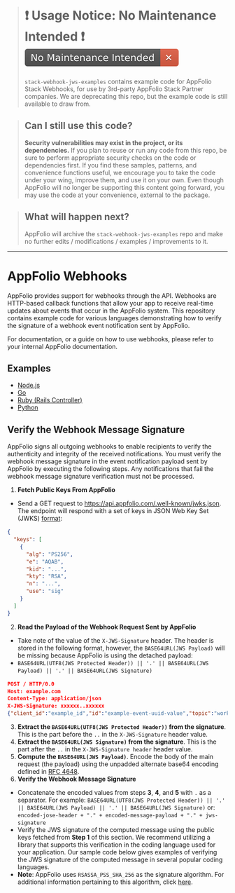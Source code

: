 > # ❗️ Usage Notice: No Maintenance Intended ❗️ ![No Maintenance Intended](badge.svg)
> ```stack-webhook-jws-examples``` contains example code for AppFolio Stack Webhooks, for use by 3rd-party AppFolio Stack Partner companies. We are deprecating this repo, but the example code is still available to draw from.

> ## Can I still use this code?
> **Security vulnerabilities may exist in the project, or its dependencies.** If you plan to reuse or run any code from this repo, be sure to perform appropriate security checks on the code or dependencies first. If you find these samples, patterns, and convenience functions useful, we encourage you to take the code under your wing, improve them, and use it on your own. Even though AppFolio will no longer be supporting this content going forward, you may use the code at your convenience, external to the package.

> ## What will happen next?
> 
> AppFolio will archive the `stack-webhook-jws-examples` repo and make no further edits / modifications / examples / improvements to it.

---

# AppFolio Webhooks
AppFolio provides support for webhooks through the API. Webhooks are HTTP-based callback functions that allow your app to receive real-time updates about events that occur in the AppFolio system. This repository contains example code for various languages demonstrating how to verify the signature of a webhook event notification sent by AppFolio.

For documentation, or a guide on how to use webhooks, please refer to your internal AppFolio documentation.

## Examples
- [Node.js](./examples/nodejs/index.js)
- [Go](./examples/go/main.go)
- [Ruby (Rails Controller)](./examples/ruby/rails_webhook_controller.rb)
- [Python](./examples/python/server.py)
<!-- TODO: Not implemented/broken -->
<!-- - [Java](./examples/java/main.java) -->

## Verify the Webhook Message Signature
AppFolio signs all outgoing webhooks to enable recipients to verify the authenticity and integrity of the received notifications. You must verify the webhook message signature in the event notification payload sent by AppFolio by executing the following steps. Any notifications that fail the webhook message signature verification must not be processed.
1. **Fetch Public Keys From AppFolio**
- Send a GET request to https://api.appfolio.com/.well-known/jwks.json. The endpoint will respond with a set of keys in JSON Web Key Set (JWKS) [format](https://datatracker.ietf.org/doc/html/rfc7517#section-5):
 
```json
{
  "keys": [
    {
      "alg": "PS256",
      "e": "AQAB",
      "kid": "...",
      "kty": "RSA",
      "n": "...",
      "use": "sig"
    }
  ]
}
```

2. **Read the Payload of the Webhook Request Sent by AppFolio**
- Take note of the value of the `X-JWS-Signature` header. The header is stored in the following format, however, the `BASE64URL(JWS Payload)` will be missing because AppFolio is using the detached payload:
- ``BASE64URL(UTF8(JWS Protected Header)) || '.' || BASE64URL(JWS Payload) || '.' || BASE64URL(JWS Signature)``
```json
POST / HTTP/0.0
Host: example.com
Content-Type: application/json
X-JWS-Signature: xxxxxx..xxxxxx
{"client_id":"example_id","id":"example-event-uuid-value","topic":"work_order_updates","entity_id":"example-entity-uuid-value","update_timestamp":"2023-03-27T16:55:12Z","message_sent_at":"2023-08-28T23:18:27Z"}
```
3. **Extract the `BASE64URL(UTF8(JWS Protected Header))` from the signature**. This is the part before the `..`  in the `X-JWS-Signature` header value. 
4. **Extract the `BASE64URL(JWS Signature)` from the signature**. This is the part after the `..`  in the `X-JWS-Signature header` header value.
5. **Compute the `BASE64URL(JWS Payload)`**. Encode the body of the main request (the payload) using the unpadded alternate base64 encoding defined in [RFC 4648](https://datatracker.ietf.org/doc/html/rfc4648). 
6. **Verify the Webhook Message Signature**
- Concatenate the encoded values from steps **3**, **4**, and **5** with `.` as a separator. For example: 
`BASE64URL(UTF8(JWS Protected Header)) || '.' || BASE64URL(JWS Payload) || '.' || BASE64URL(JWS Signature)`
or:
`encoded-jose-header + "." + encoded-message-payload + "." + jws-signature`
- Verify the JWS signature of the computed message using the public keys fetched from **Step 1** of this section. We recommend utilizing a library that supports this verification in the coding language used for your application. Our sample code below gives examples of verifying the JWS signature of the computed message in several popular coding languages.  
- **Note**: AppFolio uses `RSASSA_PSS_SHA_256` as the signature algorithm. For additional information pertaining to this algorithm, click [here](https://datatracker.ietf.org/doc/html/rfc3447#section-8.1).

